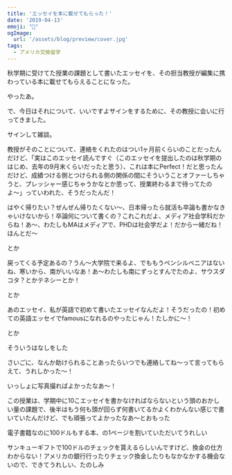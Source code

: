 ```yaml
---
title: 'エッセイを本に載せてもらった！'
date: '2019-04-13'
emoji: "📙"
ogImage:
  url: '/assets/blog/preview/cover.jpg'
tags:
  - アメリカ交換留学 
---
```


秋学期に受けてた授業の課題として書いたエッセイを、その担当教授が編集に携わっている本に載せてもらえることになった。

やったあ。

で、今日はそれについて、いいですよサインをするために、その教授に会いに行ってきました。

サインして雑談。

教授がそのことについて、連絡をくれたのはつい1ヶ月前くらいのことだったんだけど、「実はこのエッセイ読んですぐ（このエッセイを提出したのは秋学期のはじめ、去年の9月末くらいだったと思う）、これは本にPerfect！だと思ったんだけど、成績つける側とつけられる側の関係の間にそういうことオファーしちゃうと、プレッシャー感じちゃうかなとか思って、授業終わるまで待ってたのよ〜」っていわれた、そうだったんだ！

はやく帰りたい？ぜんぜん帰りたくない〜、日本帰ったら就活も卒論も書かなきゃいけないから！卒論何について書くの？これこれだよ、メディア社会学科だからね！あ～、わたしもMAはメディアで、PHDは社会学だよ！だから一緒だね！ほんとだ〜

とか

戻ってくる予定あるの？うん〜大学院で来るよ、でももうペンシルベニアはないね、寒いから、南がいいなあ！あ～わたしも南にずっとすんでたのよ、サウスダコタ？とかテネシーとか！

とか

あのエッセイ、私が英語で初めて書いたエッセイなんだよ！そうだったの！初めての英語エッセイでfamousになれるのやったじゃん！たしかに〜！

とか

そういうはなしをした

さいごに、なんか助けられることあったらいつでも連絡してね〜って言ってもらえて、うれしかった〜！

いっしょに写真撮ればよかったなあ〜！

この授業は、学期中に10こエッセイを書かなければならないという頭のおかしい量の課題で、後半はもう何も頭が回らず何書いてるかよくわかんない感じで書いていたんだけど、でも頑張ってよかったなあ〜とおもった

電子書籍なのに100ドルもする本、の1ページを割いていただいてうれしい

サンキューギフトで100ドルのチェックを貰えるらしいんですけど、換金の仕方わからない！アメリカの銀行行ったりチェック換金したりもなかなかする機会ないので、できてうれしい、たのしみ